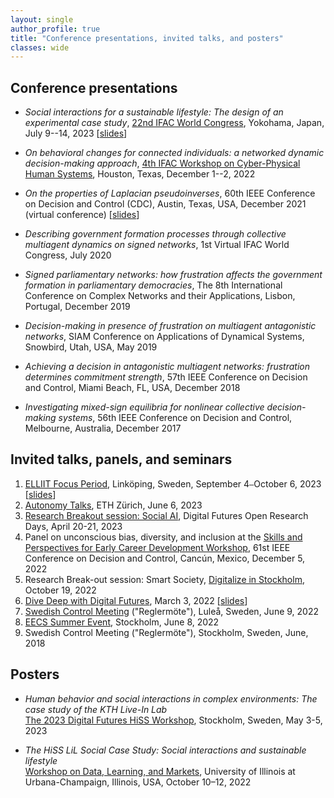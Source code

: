 ```yaml
---
layout: single
author_profile: true
title: "Conference presentations, invited talks, and posters"
classes: wide
---
```


## Conference presentations
- *Social interactions for a sustainable lifestyle: The design of an experimental case study*, [22nd IFAC World Congress](https://www.ifac2023.org/), Yokohama, Japan, July 9--14, 2023 [[slides](/presentations/230710-IFAC_slides.pdf)]

- *On behavioral changes for connected individuals: a networked dynamic decision-making approach*, [4th IFAC Workshop on Cyber-Physical Human Systems](https://www.cphs2022.org/), Houston, Texas, December 1--2, 2022

- *On the properties of Laplacian pseudoinverses*, 
60th IEEE Conference on Decision and Control (CDC), 
Austin, Texas, USA, December 2021 (virtual conference) [[slides](/presentations/211209-CDC_slides.pdf)]

- *Describing government formation processes through collective multiagent dynamics on signed networks*, 1st Virtual IFAC World Congress, July 2020

- *Signed parliamentary networks: how frustration affects the government formation in parliamentary democracies*, The 8th International Conference on Complex Networks and their Applications, Lisbon, Portugal, December 2019

- *Decision-making in presence of frustration on multiagent antagonistic networks*, SIAM Conference on Applications of Dynamical Systems, 
Snowbird, Utah, USA, May 2019

- *Achieving a decision in antagonistic multiagent networks: frustration determines commitment strength*, 
57th IEEE Conference on Decision and Control, Miami Beach, FL, USA, December 2018

- *Investigating mixed-sign equilibria for nonlinear collective decision-making systems*, 56th IEEE Conference on Decision and Control,
Melbourne, Australia, December 2017

## Invited talks, panels, and seminars
<ol id="customlisttalk" style="counter-reset: elementcounter 9;">
<li> <a href="https://elliit.se/news-and-events/focus-period-linkoping-2023/">ELLIIT Focus Period</a>, Linköping, Sweden, September 4<code>&#8212;</code>October 6, 2023
[<a href="/presentations/230905-ELLIIT_slides.pdf">slides</a>]
</li>

<li> <a href="https://idsc.ethz.ch/research-frazzoli/autonomy-talks.html">Autonomy Talks</a>, ETH Zürich, June 6, 2023
</li>

<li> <a href="https://www.digitalfutures.kth.se/event/digital-futures-open-research-days-on-april-20-21-2023/">Research Breakout session: Social AI</a>, Digital Futures Open Research Days, April 20-21, 2023
</li>

<li> Panel on unconscious bias, diversity, and inclusion at the <a href="https://sites.google.com/control.ee.ethz.ch/ieeecdc2022-workshop-di?pli=1">Skills and Perspectives for Early Career Development Workshop</a>, 61st IEEE Conference on Decision and Control, Cancún, Mexico, December 5, 2022
</li>

<li> Research Break-out session: Smart Society, <a href="https://www.youtube.com/playlist?list=PLDhpZwN_GioWSUI-Fyheimps0NdluABVW">Digitalize in Stockholm</a>, October 19, 2022
</li>

<li> 
<a href="https://www.digitalfutures.kth.se/event/collective-decision-making-on-networked-systems-in-presence-of-antagonistic-interactions/">Dive Deep with Digital Futures</a>, March 3, 2022
[<a href="/presentations/220303-DF_slides.pdf">slides</a>]
</li>

<li> <a href="https://www.ltu.se/research/subjects/control/Reglermote?l=en/">Swedish Control Meeting</a> ("Reglermöte"), Luleå, Sweden, June 9, 2022</li>

<li> <a href="https://www.kth.se/eecs-summerevent-2022/">EECS Summer Event</a>, Stockholm, June 8, 2022</li>

<li> Swedish Control Meeting ("Reglermöte"), Stockholm, Sweden, June, 2018</li>

</ol>

## Posters
- *Human behavior and social interactions in complex environments: The case study of the KTH Live-In Lab*\
[The 2023 Digital Futures HiSS Workshop](https://www.hiss-digitalfutures.se/workshop-series/2023-hiss-workshop), 
Stockholm, Sweden, May 3-5, 2023

- *The HiSS LiL Social Case Study: Social interactions and sustainable lifestyle*\
[Workshop on Data, Learning, and Markets](https://c3dti.ai/events/workshops/data-learning-markets/), 
University of Illinois at Urbana-Champaign, Illinois, USA, October 10–12, 2022
